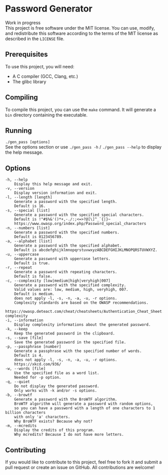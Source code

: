 # Password Generator

Work in progress<br/>
This project is free software under the MIT license. You can use, modify, and redistribute this software according to the terms of the MIT license as described in the `LICENSE` file.

## Prerequisites

To use this project, you will need:
- A C compiler (GCC, Clang, etc.)
- The glibc library

## Compiling

To compile this project, you can use the `make` command. It will generate a `bin` directory containing the executable.

## Running

`./gen_pass [options]`<br/>
See the options section or use `./gen_pass -h` / `./gen_pass --help` to display the help message.

## Options

```
-h, --help
    Display this help message and exit.
-v, --version
    Display version information and exit.
-l, --length [length]
    Generate a password with the specified length.
    Default is 16.
-s, --special [list]
    Generate a password with the specified special characters.
    Default is !"#$%&'()*+,-./:;<=>?@[\]^_`{|}~
    https://www.owasp.org/index.php/Password_special_characters
-n, --numbers [list]
    Generate a password with the specified numbers.
    Default is 0123456789.
-a, --alphabet [list]
    Generate a password with the specified alphabet.
    Default is abcdefghijklmnopqrstuvwxyzABCDEFGHIJKLMNOPQRSTUVWXYZ.
-u, --uppercase
    Generate a password with uppercase letters.
    Default is true.
-r, --repeat
    Generate a password with repeating characters.
    Default is false.
-c, --complexity [low|medium|high|veryhigh|007]
    Generate a password with the specified complexity.
    Valid values are: low, medium, high, veryhigh, 007.
    Default is medium.
    does not apply -l, -s, -n, -a, -u, -r options.
    Complexity standards are based on the OWASP recommendations.
    https://owasp.deteact.com/cheat/cheatsheets/Authentication_Cheat_Sheet.html#password-complexity
-i, --information
    Display complexity informations about the generated password.
-k, --keep
    Keep the generated password in the clipboard.
-s, --save [file]
    Save the generated password in the specified file.
-p, --passphrase [number]
    Generate a passphrase with the specified number of words.
    Default is 4.
    does not apply -l, -s, -n, -a, -u, -r options.
    https://xkcd.com/936/
-w, --words [file]
    Use the specified file as a word list.
    Needed for -p option.
-q, --quiet
    Do not display the generated password.
    Only works with -k and/or -s options.
-b, --browtf
    Generate a password with the BroWTF algorithm.
    BroWTF algorithm will generate a password with random options,
    so you can have a password with a length of one characters to 1 billion characters
    with only 'a' characters.
    Why BroWTF exists? Because why not?
-m, --mcredits
    Display the credits of this program.
    Why mcredits? Because I do not have more letters.
```

## Contributing

If you would like to contribute to this project, feel free to fork it and submit a pull request or create an issue on GitHub. All contributions are welcome!
